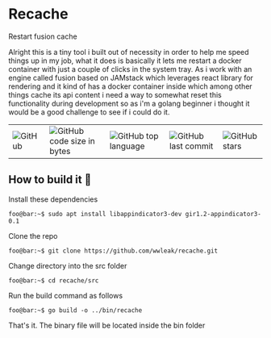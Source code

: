 # Recache
Restart fusion cache

Alright this is a tiny tool i built out of necessity in order to help me speed things up in my job, what it does 
is basically it lets me restart a docker container with just a couple of clicks in the system tray. 
As i work with an engine called fusion based on JAMstack which leverages react library for rendering and it kind of has a docker container inside which among other 
things cache its api content i need a way to somewhat reset this functionality during development so as i'm 
a golang beginner i thought it would be a good challenge to see if i could do it.

<table border="0" cellspacing="0" cellpadding="0" style="border-collapse: collapse; border: none;">
  <tr>
    <td><img alt="GitHub" src="https://img.shields.io/github/license/wwleak/recache?style=for-the-badge"></td>
    <td><img alt="GitHub code size in bytes" src="https://img.shields.io/github/languages/code-size/wwleak/recache?style=for-the-badge"></td>
    <td><img alt="GitHub top language" src="https://img.shields.io/github/languages/top/wwleak/recache?style=for-the-badge"></td>
    <td><img alt="GitHub last commit" src="https://img.shields.io/github/last-commit/wwleak/recache?style=for-the-badge"></td>
    <td><img alt="GitHub stars" src="https://img.shields.io/github/stars/wwleak/recache?style=for-the-badge"></td>
  </tr>
</table>

## How to build it :rocket: 

Install these dependencies

```console
foo@bar:~$ sudo apt install libappindicator3-dev gir1.2-appindicator3-0.1
```

Clone the repo

```console
foo@bar:~$ git clone https://github.com/wwleak/recache.git
```

Change directory into the src folder

```console
foo@bar:~$ cd recache/src
```

Run the build command as follows

```console
foo@bar:~$ go build -o ../bin/recache
```

That's it. The binary file will be located inside the bin folder
